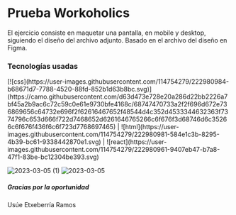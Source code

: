 <h1>Prueba Workoholics</h1>

<p> El ejercicio consiste en maquetar una pantalla, en mobile y desktop, siguiendo el diseño del archivo adjunto. Basado en el archivo del diseño en Figma.</p>

<h3>Tecnologías usadas</h3>

<p> [![css](https://user-images.githubusercontent.com/114754279/222980984-b68671d7-7788-4520-88fd-852b1d63b8bc.svg)](https://camo.githubusercontent.com/d63d473e728e20a286d22bb2226a7bf45a2b9ac6c72c59c0e61e9730bfe4168c/68747470733a2f2f696d672e736869656c64732e696f2f62616467652f48544d4c352d4533344632363f7374796c653d666f722d7468652d6261646765266c6f676f3d68746d6c35266c6f676f436f6c6f723d7768697465)
 | ![html](https://user-images.githubusercontent.com/114754279/222980981-584e1c3b-8295-4b39-bc61-9338442870e1.svg)
 | ![react](https://user-images.githubusercontent.com/114754279/222980961-9407eb47-b7a8-47f1-83be-bc12304be393.svg)
 </p>

![2023-03-05 (1)](https://user-images.githubusercontent.com/114754279/222980874-d4c45be5-d99d-4afd-96c2-0b80657caeb0.png)
![2023-03-05](https://user-images.githubusercontent.com/114754279/222980870-978e9ee5-71db-4dca-9201-8518f87dbb1f.png)

<h5>Gracias por la oportunidad</h5>
<p>Usúe Etxeberría Ramos</p>
